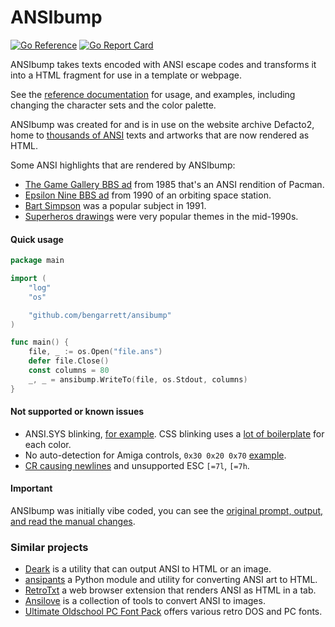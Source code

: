 # ANSIbump
[![Go Reference](https://pkg.go.dev/badge/github.com/bengarrett/ansibump.svg)](https://pkg.go.dev/github.com/bengarrett/ansibump)
[![Go Report Card](https://goreportcard.com/badge/github.com/bengarrett/ansibump)](https://goreportcard.com/report/github.com/bengarrett/ansibump)

ANSIbump takes texts encoded with ANSI escape codes and transforms it into a HTML fragment for use in a template or webpage.

See the [reference documentation](https://pkg.go.dev/github.com/bengarrett/ansibump) for usage, and examples, including changing the character sets and the color palette.

ANSIbump was created for and is in use on the website archive Defacto2, home to [thousands of ANSI](https://defacto2.net/files/ansi) texts and artworks that are now rendered as HTML.

Some ANSI highlights that are rendered by ANSIbump:

- [The Game Gallery BBS ad](https://defacto2.net/f/ba2bcbb) from 1985 that's an ANSI rendition of Pacman.
- [Epsilon Nine BBS ad](https://defacto2.net/f/ac22cda) from 1990 of an orbiting space station.
- [Bart Simpson](http://localhost:1323/f/ac29cac) was a popular subject in 1991.
- [Superheros drawings](https://defacto2.net/f/b62d8a3) were very popular themes in the mid-1990s.

#### Quick usage

```go
package main

import (
	"log"
	"os"

	"github.com/bengarrett/ansibump"
)

func main() {
	file, _ := os.Open("file.ans")
	defer file.Close()
	const columns = 80
	_, _ = ansibump.WriteTo(file, os.Stdout, columns)
}
```

#### Not supported or known issues

- ANSI.SYS blinking, [for example](https://defacto2.net/f/a922ed8). CSS blinking uses a [lot of boilerplate](https://github.com/bengarrett/RetroTxt/blob/main/ext/css/text_colors_blink.css) for each color.
- No auto-detection for Amiga controls, `0x30 0x20 0x70` [example](https://defacto2.net/f/a92327d).
- [CR causing newlines](https://defacto2.net/f/a522a2a) and unsupported ESC `[=7l`, `[=7h`.

#### Important

ANSIbump was initially vibe coded, you can see the [original prompt, output, and read the manual changes](https://github.com/bengarrett/ansibump/blob/main/docs/vibe.md).

### Similar projects

- [Deark](https://github.com/jsummers/deark) is a utility that can output ANSI to HTML or an image.
- [ansipants](https://github.com/demozoo/ansipants) a Python module and utility for converting ANSI art to HTML.
- [RetroTxt](https://docs.retrotxt.com/) a web browser extension that renders ANSI as HTML in a tab.
- [Ansilove](https://github.com/ansilove) is a collection of tools to convert ANSI to images.
- [Ultimate Oldschool PC Font Pack](https://int10h.org/oldschool-pc-fonts/) offers various retro DOS and PC fonts.

